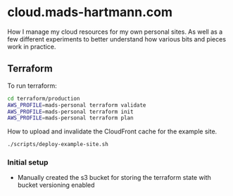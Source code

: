 # cloud.mads-hartmann.com

How I manage my cloud resources for my own personal sites. As well as a few different experiments to better understand how various bits and pieces work in practice.

## Terraform

To run terraform:

```sh
cd terraform/production
AWS_PROFILE=mads-personal terraform validate
AWS_PROFILE=mads-personal terraform init
AWS_PROFILE=mads-personal terraform plan
```

How to upload and invalidate the CloudFront cache for the example site.

```sh
./scripts/deploy-example-site.sh
```

### Initial setup

- Manually created the s3 bucket for storing the terraform state with bucket versioning enabled
